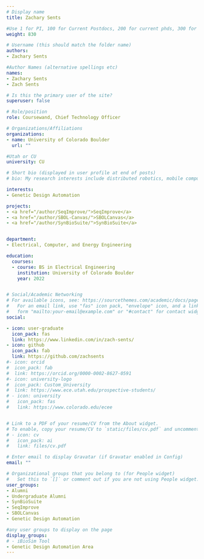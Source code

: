 ```yaml
---
# Display name
title: Zachary Sents

#Use 1 for PI, 100 for Current Postdocs, 200 for current phds, 300 for current masters, 400 for current undergrads, 800 for alum postdocs, 810 for alum phds, 820 for alum masters, and 830 for alum undergrads, 900 for tools, 1000 for projects
weight: 830

# Username (this should match the folder name)
authors:
- Zachary Sents

#Author Names (alternative spellings etc)
names:
- Zachary Sents
- Zach Sents

# Is this the primary user of the site?
superuser: false

# Role/position
role: Coursewand, Chief Technology Officer

# Organizations/Affiliations
organizations:
- name: University of Colorado Boulder
  url: ""

#Utah or CU
university: CU

# Short bio (displayed in user profile at end of posts)
# bio: My research interests include distributed robotics, mobile computing and programmable matter.

interests:
- Genetic Design Automation

projects:
- <a href="/author/SeqImprove/">SeqImprove</a>
- <a href="/author/SBOL-Canvas/">SBOLCanvas</a>
- <a href="/author/SynBioSuite/">SynBioSuite</a>


department:
- Electrical, Computer, and Energy Engineering

education:
  courses:
  - course: BS in Electrical Engineering
    institution: University of Colorado Boulder
    year: 2022


# Social/Academic Networking
# For available icons, see: https://sourcethemes.com/academic/docs/page-builder/#icons
#   For an email link, use "fas" icon pack, "envelope" icon, and a link in the
#   form "mailto:your-email@example.com" or "#contact" for contact widget.
social:

- icon: user-graduate
  icon_pack: fas
  link: https://www.linkedin.com/in/zach-sents/
- icon: github
  icon_pack: fab
  link: https://github.com/zachsents
#- icon: orcid
#  icon_pack: fab
#  link: https://orcid.org/0000-0002-8627-0591
#- icon: university-logo
#  icon_pack: Custom_University
#  link: https://www.ece.utah.edu/prospective-students/
# - icon: university
#   icon_pack: fas
#   link: https://www.colorado.edu/ecee


# Link to a PDF of your resume/CV from the About widget.
# To enable, copy your resume/CV to `static/files/cv.pdf` and uncomment the lines below.
# - icon: cv
#   icon_pack: ai
#   link: files/cv.pdf

# Enter email to display Gravatar (if Gravatar enabled in Config)
email: ""

# Organizational groups that you belong to (for People widget)
#   Set this to `[]` or comment out if you are not using People widget.
user_groups:
- Alumni
- Undergraduate Alumni
- SynBioSuite
- SeqImprove
- SBOLCanvas
- Genetic Design Automation

#any user groups to display on the page
display_groups:
# - iBioSim Tool
- Genetic Design Automation Area
---
```



